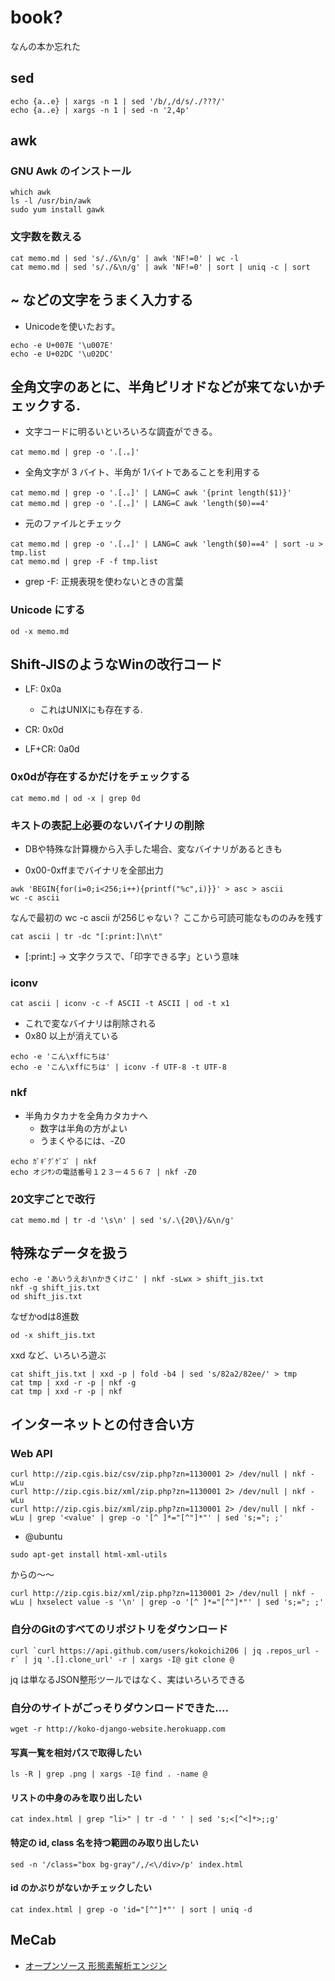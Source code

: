# book?
なんの本か忘れた

## sed
```
echo {a..e} | xargs -n 1 | sed '/b/,/d/s/./???/'
echo {a..e} | xargs -n 1 | sed -n '2,4p'
```

## awk

### GNU Awk のインストール
```
which awk
ls -l /usr/bin/awk
sudo yum install gawk
```

### 文字数を数える
```
cat memo.md | sed 's/./&\n/g' | awk 'NF!=0' | wc -l
cat memo.md | sed 's/./&\n/g' | awk 'NF!=0' | sort | uniq -c | sort
```


## ~ などの文字をうまく入力する
- Unicodeを使いたおす。

```
echo -e U+007E '\u007E'
echo -e U+02DC '\u02DC'
```

## 全角文字のあとに、半角ピリオドなどが来てないかチェックする.
- 文字コードに明るいといろいろな調査ができる。

```
cat memo.md | grep -o '.[.。]'
```

- 全角文字が 3 バイト、半角が 1バイトであることを利用する

```
cat memo.md | grep -o '.[.。]' | LANG=C awk '{print length($1)}'
cat memo.md | grep -o '.[.。]' | LANG=C awk 'length($0)==4'
```

- 元のファイルとチェック

```
cat memo.md | grep -o '.[.。]' | LANG=C awk 'length($0)==4' | sort -u > tmp.list
cat memo.md | grep -F -f tmp.list
```

- grep -F: 正規表現を使わないときの言葉

### Unicode にする
```
od -x memo.md
```

## Shift-JISのようなWinの改行コード
- LF: 0x0a
    - これはUNIXにも存在する.
- CR: 0x0d

- LF+CR: 0a0d

### 0x0dが存在するかだけをチェックする
```
cat memo.md | od -x | grep 0d
```

### キストの表記上必要のないバイナリの削除
- DBや特殊な計算機から入手した場合、変なバイナリがあるときも

- 0x00-0xffまでバイナリを全部出力
```
awk 'BEGIN{for(i=0;i<256;i++){printf("%c",i)}}' > asc > ascii
wc -c ascii
```
なんで最初の wc -c ascii が256じゃない？
ここから可読可能なもののみを残す
```
cat ascii | tr -dc "[:print:]\n\t"
```
- [:print:] -> 文字クラスで、「印字できる字」という意味

### iconv
```
cat ascii | iconv -c -f ASCII -t ASCII | od -t x1
```
- これで変なバイナリは削除される
- 0x80 以上が消えている

```
echo -e 'こん\xffにちは'
echo -e 'こん\xffにちは' | iconv -f UTF-8 -t UTF-8
```

### nkf
- 半角カタカナを全角カタカナへ
    - 数字は半角の方がよい
    - うまくやるには、-Z0

```
echo ｶﾞｷﾞｸﾞｹﾞｺﾞ | nkf
echo オジｻﾝの電話番号１２３ー４５６７ | nkf -Z0
```

### 20文字ごとで改行
```
cat memo.md | tr -d '\s\n' | sed 's/.\{20\}/&\n/g'
```


## 特殊なデータを扱う

```
echo -e 'あいうえお\nかきくけこ' | nkf -sLwx > shift_jis.txt
nkf -g shift_jis.txt
od shift_jis.txt
```

なぜかodは8進数
```
od -x shift_jis.txt
```

xxd など、いろいろ遊ぶ
```
cat shift_jis.txt | xxd -p | fold -b4 | sed 's/82a2/82ee/' > tmp
cat tmp | xxd -r -p | nkf -g
cat tmp | xxd -r -p | nkf
```

## インターネットとの付き合い方

### Web API
```
curl http://zip.cgis.biz/csv/zip.php?zn=1130001 2> /dev/null | nkf -wLu
curl http://zip.cgis.biz/xml/zip.php?zn=1130001 2> /dev/null | nkf -wLu
curl http://zip.cgis.biz/xml/zip.php?zn=1130001 2> /dev/null | nkf -wLu | grep '<value' | grep -o '[^ ]*="[^"]*"' | sed 's;="; ;'
```

- @ubuntu
```
sudo apt-get install html-xml-utils
```
からの〜〜
```
curl http://zip.cgis.biz/xml/zip.php?zn=1130001 2> /dev/null | nkf -wLu | hxselect value -s '\n' | grep -o '[^ ]*="[^"]*"' | sed 's;="; ;'
```

### 自分のGitのすべてのリポジトリをダウンロード
```
curl `curl https://api.github.com/users/kokoichi206 | jq .repos_url -r` | jq '.[].clone_url' -r | xargs -I@ git clone @
```
jq は単なるJSON整形ツールではなく、実はいろいろできる

### 自分のサイトがごっそりダウンロードできた....
```
wget -r http://koko-django-website.herokuapp.com
```

#### 写真一覧を相対パスで取得したい
```
ls -R | grep .png | xargs -I@ find . -name @
```

#### リストの中身のみを取り出したい
```
cat index.html | grep "li>" | tr -d ' ' | sed 's;<[^<]*>;;g'
```

#### 特定の id, class 名を持つ範囲のみ取り出したい
```
sed -n '/class="box bg-gray"/,/<\/div>/p' index.html
```

#### id のかぶりがないかチェックしたい
```
cat index.html | grep -o 'id="[^"]*"' | sort | uniq -d
```


## MeCab
- [オープンソース 形態素解析エンジン](https://taku910.github.io/mecab/)
 
